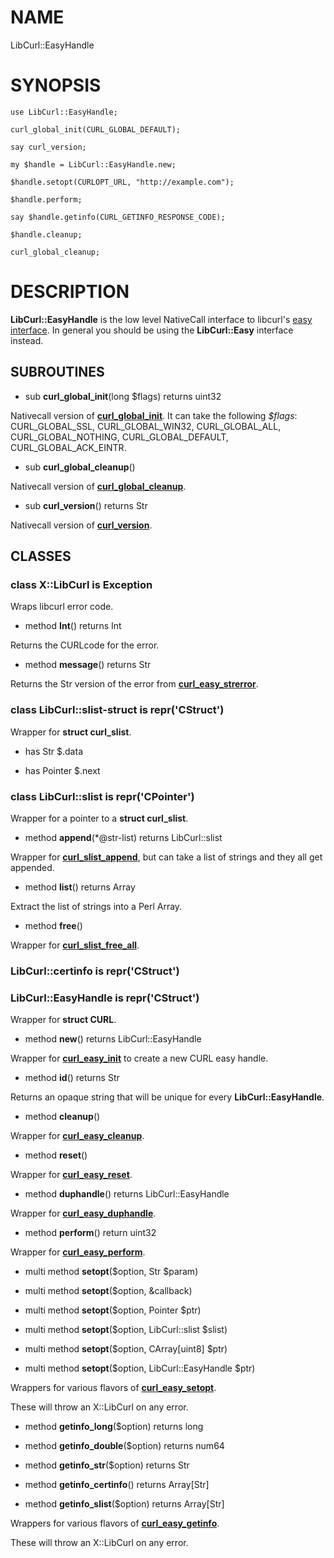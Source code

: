 NAME
====

LibCurl::EasyHandle

SYNOPSIS
========

    use LibCurl::EasyHandle;

    curl_global_init(CURL_GLOBAL_DEFAULT);

    say curl_version;

    my $handle = LibCurl::EasyHandle.new;

    $handle.setopt(CURLOPT_URL, "http://example.com");

    $handle.perform;

    say $handle.getinfo(CURL_GETINFO_RESPONSE_CODE);

    $handle.cleanup;

    curl_global_cleanup;

DESCRIPTION
===========

**LibCurl::EasyHandle** is the low level NativeCall interface to libcurl's [easy interface](https://curl.haxx.se/libcurl/c/libcurl-easy.html). In general you should be using the **LibCurl::Easy** interface instead.

SUBROUTINES
-----------

  * sub **curl_global_init**(long $flags) returns uint32

Nativecall version of [**curl_global_init**](https://curl.haxx.se/libcurl/c/curl_global_init.html). It can take the following *$flags*: CURL_GLOBAL_SSL, CURL_GLOBAL_WIN32, CURL_GLOBAL_ALL, CURL_GLOBAL_NOTHING, CURL_GLOBAL_DEFAULT, CURL_GLOBAL_ACK_EINTR.

  * sub **curl_global_cleanup**()

Nativecall version of [**curl_global_cleanup**](https://curl.haxx.se/libcurl/c/curl_global_cleanup.html).

  * sub **curl_version**() returns Str

Nativecall version of [**curl_version**](https://curl.haxx.se/libcurl/c/curl_version.html).

CLASSES
-------

### class **X::LibCurl** is Exception

Wraps libcurl error code.

  * method **Int**() returns Int

Returns the CURLcode for the error.

  * method **message**() returns Str

Returns the Str version of the error from [**curl_easy_strerror**](https://curl.haxx.se/libcurl/c/curl_easy_strerror.html).

### class **LibCurl::slist-struct** is repr('CStruct')

Wrapper for **struct curl_slist**.

  * has Str $.data

  * has Pointer $.next

### class **LibCurl::slist** is repr('CPointer')

Wrapper for a pointer to a **struct curl_slist**.

  * method **append**(*@str-list) returns LibCurl::slist

Wrapper for [**curl_slist_append**](https://curl.haxx.se/libcurl/c/curl_slist_append.html), but can take a list of strings and they all get appended.

  * method **list**() returns Array

Extract the list of strings into a Perl Array.

  * method **free**()

Wrapper for [**curl_slist_free_all**](https://curl.haxx.se/libcurl/c/curl_slist_free_all.html).

### **LibCurl::certinfo** is repr('CStruct')

### **LibCurl::EasyHandle** is repr('CStruct')

Wrapper for **struct CURL**.

  * method **new**() returns LibCurl::EasyHandle

Wrapper for [**curl_easy_init**](https://curl.haxx.se/libcurl/c/curl_easy_init.html) to create a new CURL easy handle.

  * method **id**() returns Str

Returns an opaque string that will be unique for every **LibCurl::EasyHandle**.

  * method **cleanup**()

Wrapper for [**curl_easy_cleanup**](https://curl.haxx.se/libcurl/c/curl_easy_cleanup.html).

  * method **reset**()

Wrapper for [**curl_easy_reset**](https://curl.haxx.se/libcurl/c/curl_easy_reset.html).

  * method **duphandle**() returns LibCurl::EasyHandle

Wrapper for [**curl_easy_duphandle**](https://curl.haxx.se/libcurl/c/curl_easy_duphandle.html).

  * method **perform**() return uint32

Wrapper for [**curl_easy_perform**](https://curl.haxx.se/libcurl/c/curl_easy_perform.html).

  * multi method **setopt**($option, Str $param)

  * multi method **setopt**($option, &callback)

  * multi method **setopt**($option, Pointer $ptr)

  * multi method **setopt**($option, LibCurl::slist $slist)

  * multi method **setopt**($option, CArray[uint8] $ptr)

  * multi method **setopt**($option, LibCurl::EasyHandle $ptr)

Wrappers for various flavors of  [**curl_easy_setopt**](https://curl.haxx.se/libcurl/c/curl_easy_setopt.html).

These will throw an X::LibCurl on any error.

  * method **getinfo_long**($option) returns long

  * method **getinfo_double**($option) returns num64

  * method **getinfo_str**($option) returns Str

  * method **getinfo_certinfo**() returns Array[Str]

  * method **getinfo_slist**($option) returns Array[Str]

Wrappers for various flavors of  [**curl_easy_getinfo**](https://curl.haxx.se/libcurl/c/curl_easy_getinfo.html).

These will throw an X::LibCurl on any error.
